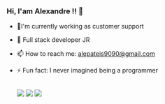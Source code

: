 ### Hi, I'am Alexandre !! 👋

- 🔭I'm currently working as customer support
- 🌱 Full stack developer JR
- 📫 How to reach me: alepateis9090@gmail.com
- ⚡ Fun fact: I never imagined being a programmer

  ##
  
  <div> 
 
  <a href="https://www.instagram.com/alexandrepateis/" target="_blank"><img src="https://img.shields.io/badge/-Instagram-%23E4405F?style=for-the-badge&logo=instagram&logoColor=white" target="_blank"></a>
  <a href = "mailto:alepateis9090@gmail.com"><img src="https://img.shields.io/badge/-Gmail-%23333?style=for-the-badge&logo=gmail&logoColor=white" target="_blank"></a>
  <a href="https://www.linkedin.com/in/alexandre-pateis-4043b3208/" target="_blank"><img src="https://img.shields.io/badge/-LinkedIn-%230077B5?style=for-the-badge&logo=linkedin&logoColor=white" target="_blank"></a> 
 

</div>

